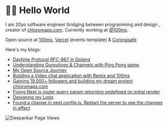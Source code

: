 # 👋🏽 Hello World

I am 20yo software engineer bridging between programming and design , creator of [chloromaps.com](https://chloromaps.com). Currently working at [@100ms](https://www.100ms.live/).

Open source at [100ms](https://github.com/100mslive), [Vercel](https://github.com/vercel) (events-template) & [Coronasafe](https://github.com/coronasafe)

Here's my blogs:

<!--START_SECTION:feed-->
* [Daytime Protocol RFC-867 in Golang](https:&#x2F;&#x2F;dpnkr.in&#x2F;blog&#x2F;daytime-protocol-golang)
* [Understanding Goroutines &amp; Channels with Ping Pong game](https:&#x2F;&#x2F;dpnkr.in&#x2F;blog&#x2F;goroutines-ping-pong)
* [My Open Source Journey](https:&#x2F;&#x2F;dpnkr.in&#x2F;blog&#x2F;open-source-journey)
* [Building a Video chat application with Remix and 100ms](https:&#x2F;&#x2F;dpnkr.in&#x2F;blog&#x2F;remix-video-chat-app)
* [Gaining 19,000+ followers and building my dream project chloromaps.com](https:&#x2F;&#x2F;dpnkr.in&#x2F;blog&#x2F;building-maps-affinity-and-chloromaps)
* [Fixing Next.js router query param returning undefined on initial render](https:&#x2F;&#x2F;dpnkr.in&#x2F;blog&#x2F;nextjs-router-query-undefined)
* [Designing my Logo](https:&#x2F;&#x2F;dpnkr.in&#x2F;blog&#x2F;designing-logo)
* [Found a change in next.config.js. Restart the server to see the changes in effect](https:&#x2F;&#x2F;dpnkr.in&#x2F;blog&#x2F;nextjs-config)
<!--END_SECTION:feed-->

<p align="left"> <img src="https://komarev.com/ghpvc/?username=Deep-Codes&label=Views&color=blue&style=plastic" alt="Deepankar Page Views" /> </p>
